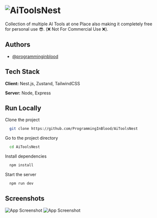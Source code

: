 


# ![AiToolsNest](https://i.ibb.co/qJHx7cr/logo.png)

Collection of multiple AI Tools at one Place also making it completely free for personal use 😎. (❌ Not For Commercial Use ❌).


## Authors

- [@programminginblood](https://www.github.com/programminginblood)


## Tech Stack

**Client:** Nest.js, Zustand, TailwindCSS

**Server:** Node, Express


## Run Locally

Clone the project

```bash
  git clone https://github.com/ProgrammingInBlood/AiToolsNest
```

Go to the project directory

```bash
  cd AiToolsNest
```

Install dependencies

```bash
  npm install
```

Start the server

```bash
  npm run dev
```


## Screenshots

![App Screenshot](https://i.ibb.co/FhcHYzk/landingf.png)
![App Screenshot](https://i.ibb.co/9h5GW7q/landing-2.png)

